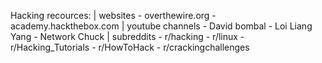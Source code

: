 Hacking recources:
  | websites
    - overthewire.org
    - academy.hackthebox.com
  | youtube channels
    - David bombal
    - Loi Liang Yang
    - Network Chuck
  | subreddits
    - r/hacking
    - r/linux
    - r/Hacking_Tutorials
    - r/HowToHack
    - r/crackingchallenges
